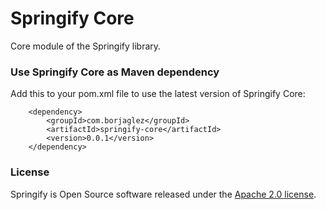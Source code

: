 # Springify Core #

Core module of the Springify library.

### Use Springify Core as Maven dependency
Add this to your pom.xml file to use the latest version of Springify Core:

        <dependency>
            <groupId>com.borjaglez</groupId>
            <artifactId>springify-core</artifactId>
            <version>0.0.1</version>
        </dependency>
 
### License
Springify is Open Source software released under the 
[Apache 2.0 license](https://www.apache.org/licenses/LICENSE-2.0.html).